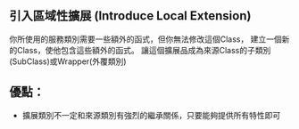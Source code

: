## 引入區域性擴展 (Introduce Local Extension)

你所使用的服務類別需要一些額外的函式，但你無法修改這個Class，
建立一個新的Class，使他包含這些額外的函式。
讓這個擴展品成為來源Class的子類別(SubClass)或Wrapper(外覆類別)

## 優點：
* 擴展類別不一定和來源類別有強烈的繼承關係，只要能夠提供所有特性即可





